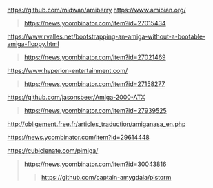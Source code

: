 https://github.com/midwan/amiberry
https://www.amibian.org/
> https://news.ycombinator.com/item?id=27015434

https://www.rvalles.net/bootstrapping-an-amiga-without-a-bootable-amiga-floppy.html
> https://news.ycombinator.com/item?id=27021469

https://www.hyperion-entertainment.com/
> https://news.ycombinator.com/item?id=27158277

https://github.com/jasonsbeer/Amiga-2000-ATX
> https://news.ycombinator.com/item?id=27939525

http://obligement.free.fr/articles_traduction/amiganasa_en.php

https://news.ycombinator.com/item?id=29614448

https://cubiclenate.com/pimiga/
> https://news.ycombinator.com/item?id=30043816
> > https://github.com/captain-amygdala/pistorm